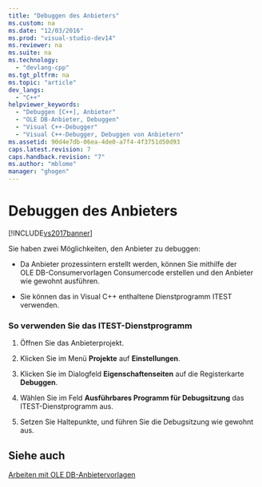 ```yaml
---
title: "Debuggen des Anbieters"
ms.custom: na
ms.date: "12/03/2016"
ms.prod: "visual-studio-dev14"
ms.reviewer: na
ms.suite: na
ms.technology: 
  - "devlang-cpp"
ms.tgt_pltfrm: na
ms.topic: "article"
dev_langs: 
  - "C++"
helpviewer_keywords: 
  - "Debuggen [C++], Anbieter"
  - "OLE DB-Anbieter, Debuggen"
  - "Visual C++-Debugger"
  - "Visual C++-Debugger, Debuggen von Anbietern"
ms.assetid: 90d4e7db-06ea-4de0-a7f4-4f3751d50d93
caps.latest.revision: 7
caps.handback.revision: "7"
ms.author: "mblome"
manager: "ghogen"
---
```

# Debuggen des Anbieters
[!INCLUDE[vs2017banner](../../assembler/inline/includes/vs2017banner.md)]

Sie haben zwei Möglichkeiten, den Anbieter zu debuggen:  
  
-   Da Anbieter prozessintern erstellt werden, können Sie mithilfe der OLE DB\-Consumervorlagen Consumercode erstellen und den Anbieter wie gewohnt ausführen.  
  
-   Sie können das in Visual C\+\+ enthaltene Dienstprogramm ITEST verwenden.  
  
### So verwenden Sie das ITEST\-Dienstprogramm  
  
1.  Öffnen Sie das Anbieterprojekt.  
  
2.  Klicken Sie im Menü **Projekte** auf **Einstellungen**.  
  
3.  Klicken Sie im Dialogfeld **Eigenschaftenseiten** auf die Registerkarte **Debuggen**.  
  
4.  Wählen Sie im Feld **Ausführbares Programm für Debugsitzung** das ITEST\-Dienstprogramm aus.  
  
5.  Setzen Sie Haltepunkte, und führen Sie die Debugsitzung wie gewohnt aus.  
  
## Siehe auch  
 [Arbeiten mit OLE DB\-Anbietervorlagen](../../data/oledb/working-with-ole-db-provider-templates.md)